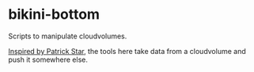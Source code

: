 # bikini-bottom
Scripts to manipulate cloudvolumes.

[Inspired by Patrick Star](https://www.youtube.com/watch?v=A_pTGhOyPbw), the tools here take data from a cloudvolume and push it somewhere else.
